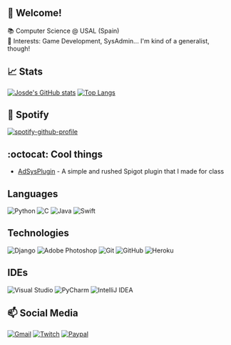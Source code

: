 ## :wave: Welcome!
📚 Computer Science @ USAL (Spain)  
:cherry_blossom: Interests: Game Development, SysAdmin... I'm kind of a generalist, though!

## :chart_with_upwards_trend: Stats
[![Josde's GitHub stats](https://github-readme-stats.vercel.app/api?username=Josde&show_icons=true&theme=dracula&count_private=true)](https://github.com/anuraghazra/github-readme-stats) [![Top Langs](https://github-readme-stats.vercel.app/api/top-langs/?username=anuraghazra&theme=dracula&count_private=true&layout=compact)](https://github.com/anuraghazra/github-readme-stats)
## :musical_note: Spotify
[![spotify-github-profile](https://spotify-github-profile.vercel.app/api/view?uid=l7rrexoe1hh5vz3faoy6k0rp8&cover_image=true&theme=default)](https://github.com/kittinan/spotify-github-profile)

## :octocat: Cool things 

 - [AdSysPlugin](https://github.com/Josde/AdSysPlugin) - A simple and rushed Spigot plugin that I made for class

## Languages
<img alt="Python" src="https://img.shields.io/badge/python-%2314354C.svg?&style=for-the-badge&logo=python&logoColor=white"/> <img alt="C" src="https://img.shields.io/badge/c-%2300599C.svg?&style=for-the-badge&logo=c&logoColor=white"/>  <img alt="Java" src="https://img.shields.io/badge/java-%23ED8B00.svg?&style=for-the-badge&logo=java&logoColor=white"/> <img alt="Swift" src="https://img.shields.io/badge/swift-%23FA7343.svg?&style=for-the-badge&logo=swift&logoColor=white"/>
## Technologies
<img alt="Django" src="https://img.shields.io/badge/django-%23092E20.svg?&style=for-the-badge&logo=django&logoColor=white"/> <img alt="Adobe Photoshop" src="https://img.shields.io/badge/adobephotoshop-%2331A8FF.svg?&style=for-the-badge&logo=adobephotoshop&logoColor=white"/> <img alt="Git" src="https://img.shields.io/badge/git-%23F05033.svg?&style=for-the-badge&logo=git&logoColor=white"/> <img alt="GitHub" src="https://img.shields.io/badge/github-%23121011.svg?&style=for-the-badge&logo=github&logoColor=white"/> <img alt="Heroku" src="https://img.shields.io/badge/heroku-%23430098.svg?&style=for-the-badge&logo=heroku&logoColor=white"/>
## IDEs
<img alt="Visual Studio" src="https://img.shields.io/badge/VisualStudio-5C2D91.svg?&style=for-the-badge&logo=visual-studio&logoColor=white"/> <img alt="PyCharm" src="https://img.shields.io/badge/PyCharm-000000.svg?&style=for-the-badge&logo=PyCharm&logoColor=white"/> <img alt="IntelliJ IDEA" src="https://img.shields.io/badge/IntelliJIDEA-000000.svg?&style=for-the-badge&logo=intellij-idea&logoColor=white"/> 


## 📫 Social Media
[<img alt="Gmail" src="https://img.shields.io/badge/Gmail-D14836?style=for-the-badge&logo=gmail&logoColor=white" />](mailto:jorgecruz@usal.es) [<img alt="Twitch" src="https://img.shields.io/badge/Josde_-%239146FF.svg?&style=for-the-badge&logo=Twitch&logoColor=white"/>](https://www.twitch.tv/josde_) [<img alt="Paypal" src="https://img.shields.io/badge/PayPal-00457C?style=for-the-badge&logo=paypal&logoColor=white" />](http://paypal.me/itsJosde)
